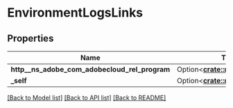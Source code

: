# EnvironmentLogsLinks

## Properties

Name | Type | Description | Notes
------------ | ------------- | ------------- | -------------
**http__ns_adobe_com_adobecloud_rel_program** | Option<[**crate::models::HalLink**](HalLink.md)> |  | [optional]
**_self** | Option<[**crate::models::HalLink**](HalLink.md)> |  | [optional]

[[Back to Model list]](../README.md#documentation-for-models) [[Back to API list]](../README.md#documentation-for-api-endpoints) [[Back to README]](../README.md)



